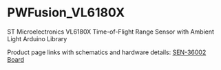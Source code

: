 # PWFusion_VL6180X
ST Microelectronics VL6180X  Time-of-Flight Range Sensor with Ambient Light Arduino Library

Product page links with schematics and hardware details:
<a href="http://www.playingwithfusion.com/productview.php?pdid=33">SEN-36002 Board</a>
